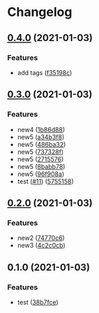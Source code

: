 # Changelog

## [0.4.0](https://www.github.com/bharathkkb/test-go-releaser/compare/v0.3.0...v0.4.0) (2021-01-03)


### Features

* add tags ([f35198c](https://www.github.com/bharathkkb/test-go-releaser/commit/f35198ca6f1eb73f30ce50b61b56f7d46a3a3d0c))

## [0.3.0](https://www.github.com/bharathkkb/test-go-releaser/compare/v0.2.0...v0.3.0) (2021-01-03)


### Features

* new4 ([1b86d88](https://www.github.com/bharathkkb/test-go-releaser/commit/1b86d887859acad866c81e3b11ee076a9be07ab8))
* new5 ([a34b3f8](https://www.github.com/bharathkkb/test-go-releaser/commit/a34b3f85527568e5f103d733c936ed5364863e4e))
* new5 ([486ba32](https://www.github.com/bharathkkb/test-go-releaser/commit/486ba324e478339cd0d91a0f59b21a9890467384))
* new5 ([737328f](https://www.github.com/bharathkkb/test-go-releaser/commit/737328fada4d590844d26e38346287b092aabc94))
* new5 ([2715576](https://www.github.com/bharathkkb/test-go-releaser/commit/2715576a4aed53e0319a13707383f1044f40e5a2))
* new5 ([8babb78](https://www.github.com/bharathkkb/test-go-releaser/commit/8babb780a5eada2a4cb0c86ba2495d2ae7c93219))
* new5 ([96f908a](https://www.github.com/bharathkkb/test-go-releaser/commit/96f908a425b9fc3a62fddc69fe9894dc840ebc9a))
* test ([#11](https://www.github.com/bharathkkb/test-go-releaser/issues/11)) ([5755158](https://www.github.com/bharathkkb/test-go-releaser/commit/5755158acb55eb8df65bb8b0c84800b525f2c21f))

## [0.2.0](https://www.github.com/bharathkkb/test-go-releaser/compare/v0.1.0...v0.2.0) (2021-01-03)


### Features

* new2 ([74770c6](https://www.github.com/bharathkkb/test-go-releaser/commit/74770c6f48518dbf7a4cd1d8ca6c195ebb17fcef))
* new3 ([4c2c0cb](https://www.github.com/bharathkkb/test-go-releaser/commit/4c2c0cb7d5193b91b22ab1ccb7f5af10c78175d7))

## 0.1.0 (2021-01-03)


### Features

* test ([38b7fce](https://www.github.com/bharathkkb/test-go-releaser/commit/38b7fcea30db6fa3157bd98f19cbe4437e2620fe))
